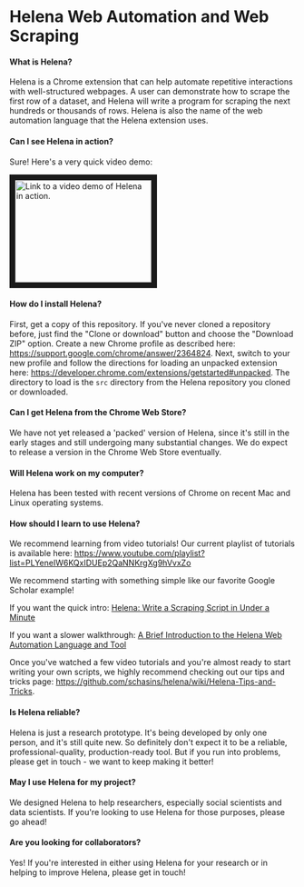 # Helena Web Automation and Web Scraping

#### What is Helena?
Helena is a Chrome extension that can help automate repetitive interactions with well-structured webpages.  A user can demonstrate how to scrape the first row of a dataset, and Helena will write a program for scraping the next hundreds or thousands of rows.  Helena is also the name of the web automation language that the Helena extension uses.

#### Can I see Helena in action?
Sure!  Here's a very quick video demo:

<a href="http://www.youtube.com/watch?feature=player_embedded&v=KfoLc4DzXT8" target="_blank">
<img src="http://img.youtube.com/vi/KfoLc4DzXT8/0.jpg" alt="Link to a video demo of Helena in action." width="240" height="180" border="10" />
</a>

#### How do I install Helena?
First, get a copy of this repository.  If you've never cloned a repository before, just find the "Clone or download" button and choose the "Download ZIP" option.  Create a new Chrome profile as described here: https://support.google.com/chrome/answer/2364824.  Next, switch to your new profile and follow the directions for loading an unpacked extension here: https://developer.chrome.com/extensions/getstarted#unpacked.  The directory to load is the `src` directory from the Helena repository you cloned or downloaded.

#### Can I get Helena from the Chrome Web Store?
We have not yet released a 'packed' version of Helena, since it's still in the early stages and still undergoing many substantial changes.  We do expect to release a version in the Chrome Web Store eventually.

#### Will Helena work on my computer?
Helena has been tested with recent versions of Chrome on recent Mac and Linux operating systems.

#### How should I learn to use Helena?
We recommend learning from video tutorials!  Our current playlist of tutorials is available here: https://www.youtube.com/playlist?list=PLYeneIW6KQxIDUEp2QaNNKrgXg9hVvxZo

We recommend starting with something simple like our favorite Google Scholar example!

If you want the quick intro: [Helena: Write a Scraping Script in Under a Minute](https://www.youtube.com/watch?v=KfoLc4DzXT8&index=2&list=PLYeneIW6KQxIDUEp2QaNNKrgXg9hVvxZo)

If you want a slower walkthrough: [A Brief Introduction to the Helena Web Automation Language and Tool](https://www.youtube.com/watch?v=abVdsi89_j8&index=1&list=PLYeneIW6KQxIDUEp2QaNNKrgXg9hVvxZo)

Once you've watched a few video tutorials and you're almost ready to start writing your own scripts, we highly recommend checking out our tips and tricks page: https://github.com/schasins/helena/wiki/Helena-Tips-and-Tricks.

#### Is Helena reliable?
Helena is just a research prototype.  It's being developed by only one person, and it's still quite new.  So definitely don't expect it to be a reliable, professional-quality, production-ready tool.  But if you run into problems, please get in touch - we want to keep making it better!

#### May I use Helena for my project?
We designed Helena to help researchers, especially social scientists and data scientists.  If you're looking to use Helena for those purposes, please go ahead!

#### Are you looking for collaborators?
Yes!  If you're interested in either using Helena for your research or in helping to improve Helena, please get in touch!
